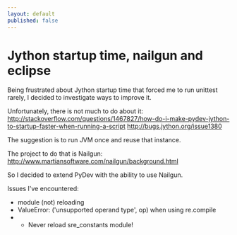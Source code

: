 ```yaml
---
layout: default
published: false
---
```


# Jython startup time, nailgun and eclipse

Being frustrated about Jython startup time that forced me to run unittest rarely, I decided to investigate ways to improve it.

Unfortunately, there is not much to do about it: http://stackoverflow.com/questions/1467827/how-do-i-make-pydev-jython-to-startup-faster-when-running-a-script
http://bugs.jython.org/issue1380

The suggestion is to run JVM once and reuse that instance.

The project to do that is Nailgun: http://www.martiansoftware.com/nailgun/background.html

So I decided to extend PyDev with the ability to use Nailgun.

Issues I've encountered:

* module (not) reloading
* ValueError: ('unsupported operand type', op) when using re.compile
* * Never reload sre_constants module!